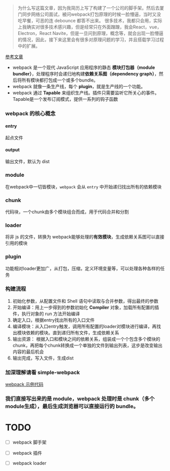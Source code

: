 > 为什么写这篇文章，因为我简历上写了构建了一个公司的脚手架。然后去厦门同步网络公司面试，被问webpack打包原理的时候一脸懵逼，当时又没吃早餐，可恶的连 debounce 都答不出来。
很多技术，我都只会用，实际上我确实对很多技术感兴趣，但是经常只在外面蹭蹭，我会React，vue，Electron，React Navite，但是一旦问到原理，概念等，就会出现一脸懵逼的情况，因此，接下来这里会有很多对原理问题的学习，并且搭载学习过程中的扩展。

[参考文章](https://juejin.cn/post/6844904038543130637)

- webpack 是一个现代 JavaScript 应用程序的静态 **模块打包器（module bundler）**，处理程序时会递归地构建**依赖关系图（dependency graph）**，然后将所有模块都打包成一个或多个bundle。
- webpack 就像一条生产线，每个 **plugin**，就是生产线的一个功能。
- webpack 通过 **Tapable** 来组织生产线。插件只需要监听它所关心的事件。  Tapable是一个发布订阅模式，提供一系列的钩子函数

### webpack 的核心概念
#### entry 
起点文件
#### output
输出文件，默认为 dist

### module
在webpack中一切皆模块，`webpack` 会从 `entry` 中开始递归找出所有的依赖模块

### chunk
代码块，一个chunk由多个模块组合而成，用于代码合并和分割

### loader
将非 js 的文件，转换为 webpack能够处理的**有效模块**，生成依赖关系图可以直接引用的模块

### plugin
功能相对loader更加广，从打包，压缩，定义环境变量等，可以处理各种各样的任务

### 构建流程
1. 初始化参数，从配置文件和 Shell 语句中读取与合并参数，得出最终的参数
2. 开始编译：用上一步得到的参数初始化 **Compiler** 对象，加载所有配置的插件，执行对象的 run 方法开始编译
3. 确定入口，根据entry找出所有的入口文件
4. 编译模块：从入口entry触发，调用所有配置的loader对模块进行编译，再找出模块依赖的模块。直到递归所有文件，生成依赖关系
5. 输出资源： 根据入口和模块之间的依赖关系，组装成一个个包含多个模块的chunk，再把每个chunk转换成一个单独的文件到输出列表，这步是改变输出内容的最后机会
6. 输出完成，写入文件，生成dist

### 加深理解请看 simple-webpack 
[webpack 示例代码](https://github.com/mrandpz/webpack-blood/tree/main/simple-webpack)
### 我们直接写出来的是 module，webpack 处理时是 chunk（多个module生成），最后生成浏览器可以直接运行的 bundle。

# TODO
- [ ] webpack 脚手架
- [ ] webpack 插件
- [ ] webpack loader




